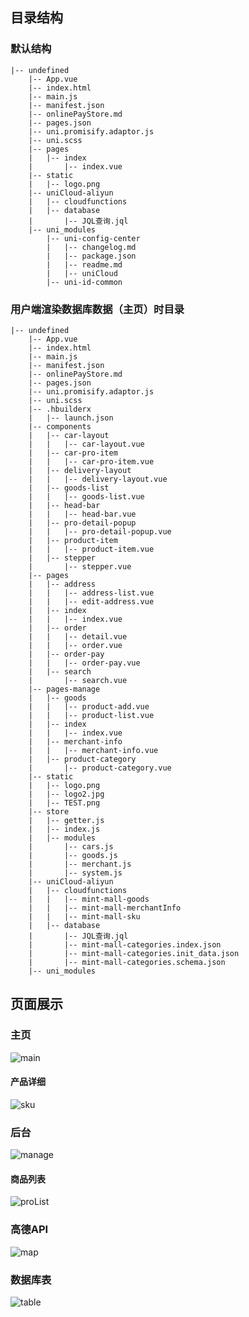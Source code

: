 ## 目录结构
### 默认结构
```
|-- undefined
    |-- App.vue
    |-- index.html
    |-- main.js
    |-- manifest.json
    |-- onlinePayStore.md
    |-- pages.json
    |-- uni.promisify.adaptor.js
    |-- uni.scss
    |-- pages
    |   |-- index
    |       |-- index.vue
    |-- static
    |   |-- logo.png
    |-- uniCloud-aliyun
    |   |-- cloudfunctions
    |   |-- database
    |       |-- JQL查询.jql
    |-- uni_modules
        |-- uni-config-center
        |   |-- changelog.md
        |   |-- package.json
        |   |-- readme.md
        |   |-- uniCloud
        |-- uni-id-common
```

### 用户端渲染数据库数据（主页）时目录
```
|-- undefined
    |-- App.vue
    |-- index.html
    |-- main.js
    |-- manifest.json
    |-- onlinePayStore.md
    |-- pages.json
    |-- uni.promisify.adaptor.js
    |-- uni.scss
    |-- .hbuilderx
    |   |-- launch.json
    |-- components
    |   |-- car-layout
    |   |   |-- car-layout.vue
    |   |-- car-pro-item
    |   |   |-- car-pro-item.vue
    |   |-- delivery-layout
    |   |   |-- delivery-layout.vue
    |   |-- goods-list
    |   |   |-- goods-list.vue
    |   |-- head-bar
    |   |   |-- head-bar.vue
    |   |-- pro-detail-popup
    |   |   |-- pro-detail-popup.vue
    |   |-- product-item
    |   |   |-- product-item.vue
    |   |-- stepper
    |       |-- stepper.vue
    |-- pages
    |   |-- address
    |   |   |-- address-list.vue
    |   |   |-- edit-address.vue
    |   |-- index
    |   |   |-- index.vue
    |   |-- order
    |   |   |-- detail.vue
    |   |   |-- order.vue
    |   |-- order-pay
    |   |   |-- order-pay.vue
    |   |-- search
    |       |-- search.vue
    |-- pages-manage
    |   |-- goods
    |   |   |-- product-add.vue
    |   |   |-- product-list.vue
    |   |-- index
    |   |   |-- index.vue
    |   |-- merchant-info
    |   |   |-- merchant-info.vue
    |   |-- product-category
    |       |-- product-category.vue
    |-- static
    |   |-- logo.png
    |   |-- logo2.jpg
    |   |-- TEST.png
    |-- store
    |   |-- getter.js
    |   |-- index.js
    |   |-- modules
    |       |-- cars.js
    |       |-- goods.js
    |       |-- merchant.js
    |       |-- system.js
    |-- uniCloud-aliyun
    |   |-- cloudfunctions
    |   |   |-- mint-mall-goods
    |   |   |-- mint-mall-merchantInfo
    |   |   |-- mint-mall-sku
    |   |-- database
    |       |-- JQL查询.jql
    |       |-- mint-mall-categories.index.json
    |       |-- mint-mall-categories.init_data.json
    |       |-- mint-mall-categories.schema.json
    |-- uni_modules
```

## 页面展示
### 主页
![main](https://github.com/mintMing/onlinePayStore/assets/57621966/0818f6d2-325f-463c-9d22-3a7491d7ccc6)

#### 产品详细
![sku](https://github.com/mintMing/onlinePayStore/assets/57621966/fb33871d-3eb1-439d-a855-81e526b7b097)

### 后台
![manage](https://github.com/mintMing/onlinePayStore/assets/57621966/8facebb0-f404-49fb-96a2-b2727e5bc333)

#### 商品列表
![proList](https://github.com/mintMing/onlinePayStore/assets/57621966/d22d1d51-1ed6-4624-89d8-962468bed87a)

### 高德API
![map](https://github.com/mintMing/onlinePayStore/assets/57621966/fbaf0b24-0643-4898-81e4-eb4ffd1c86d7)

### 数据库表
![table](https://github.com/mintMing/onlinePayStore/assets/57621966/2142d833-028f-45bb-b71e-4df0eb8f4fa4)


    
